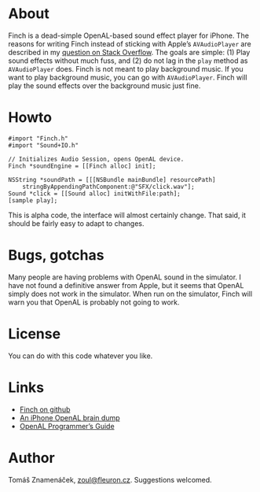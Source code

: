 About
=====

Finch is a dead-simple OpenAL-based sound effect player for iPhone. The
reasons for writing Finch instead of sticking with Apple’s `AVAudioPlayer` are
described in my [question on Stack Overflow][so]. The goals are simple: (1)
Play sound effects without much fuss, and (2) do not lag in the `play` method
as `AVAudioPlayer` does. Finch is not meant to play background music. If you
want to play background music, you can go with `AVAudioPlayer`. Finch will play
the sound effects over the background music just fine.

[so]: http://stackoverflow.com/questions/986983

Howto
=====

    #import "Finch.h"
    #import "Sound+IO.h"

    // Initializes Audio Session, opens OpenAL device.
    Finch *soundEngine = [[Finch alloc] init];

    NSString *soundPath = [[[NSBundle mainBundle] resourcePath]
        stringByAppendingPathComponent:@"SFX/click.wav"];
    Sound *click = [[Sound alloc] initWithFile:path];
    [sample play];

This is alpha code, the interface will almost certainly change. That said, it
should be fairly easy to adapt to changes.

Bugs, gotchas
=============

Many people are having problems with OpenAL sound in the simulator. I have not
found a definitive answer from Apple, but it seems that OpenAL simply does not
work in the simulator. When run on the simulator, Finch will warn you that
OpenAL is probably not going to work.

License
=======

You can do with this code whatever you like.

Links
=====

* [Finch on github][git]
* [An iPhone OpenAL brain dump][dump]
* [OpenAL Programmer’s Guide][guide]

[git]: http://github.com/zoul/Finch/
[dump]: http://www.subfurther.com/blog/?p=602
[guide]: http://connect.creativelabs.com/openal/Documentation/OpenAL_Programmers_Guide.pdf

Author
======

Tomáš Znamenáček, <zoul@fleuron.cz>. Suggestions welcomed.
